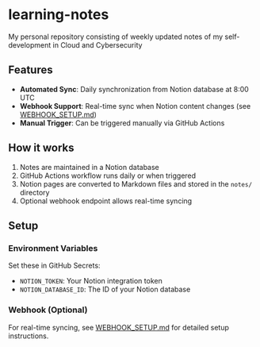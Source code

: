 # learning-notes
My personal repository consisting of weekly updated notes of my self-development in Cloud and Cybersecurity

## Features

- **Automated Sync**: Daily synchronization from Notion database at 8:00 UTC
- **Webhook Support**: Real-time sync when Notion content changes (see [WEBHOOK_SETUP.md](WEBHOOK_SETUP.md))
- **Manual Trigger**: Can be triggered manually via GitHub Actions

## How it works

1. Notes are maintained in a Notion database
2. GitHub Actions workflow runs daily or when triggered
3. Notion pages are converted to Markdown files and stored in the `notes/` directory
4. Optional webhook endpoint allows real-time syncing

## Setup

### Environment Variables
Set these in GitHub Secrets:
- `NOTION_TOKEN`: Your Notion integration token
- `NOTION_DATABASE_ID`: The ID of your Notion database

### Webhook (Optional)
For real-time syncing, see [WEBHOOK_SETUP.md](WEBHOOK_SETUP.md) for detailed setup instructions.

